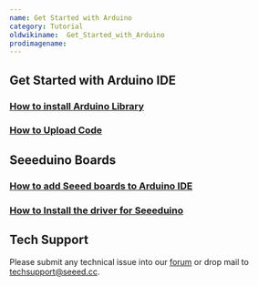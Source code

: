 ```yaml
---
name: Get Started with Arduino
category: Tutorial
oldwikiname:  Get_Started_with_Arduino
prodimagename:
---
```

## Get Started with Arduino IDE


### [How to install Arduino Library](http://wiki.seeed.cc/How_to_install_Arduino_Library)

### [How to Upload Code](http://wiki.seeed.cc/Upload_Code/)

## Seeeduino Boards

### [How to add Seeed boards to Arduino IDE](http://wiki.seeed.cc/Seeed_Arduino_Boards/)

### [How to Install the driver for Seeeduino](http://wiki.seeed.cc/Driver_for_Seeeduino)

## Tech Support
Please submit any technical issue into our [forum](http://forum.seeedstudio.com/) or drop mail to techsupport@seeed.cc. 